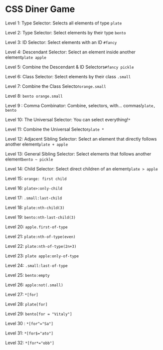 # CSS Diner Game 

Level 1: Type Selector: Selects all elements of type  ```plate ```

Level 2: Type Selector: Select elements by their type ```bento ```

Level 3: ID Selector: Select elements with an ID ```#fancy``` 

Level 4: Descendant Selector: Select an element inside another element```plate apple```

Level 5: Combine the Descendant & ID Selectors```#fancy pickle```

Level 6: Class Selector: Select elements by their class ```.small```

Level 7:  Combine the Class Selector```orange.small ```

Level 8: ```bento orange.small ```

Level 9 : Comma Combinator: Combine, selectors, with... commas!```plate, bento```

Level 10: The Universal Selector: You can select everything!```* ```

Level 11: Combine the Universal Selector```plate *```

Level 12:  Adjacent Sibling Selector: Select an element that directly follows another element```plate + apple ```

Level 13: General Sibling Selector: Select elements that follows another element```bento ~ pickle```

Level 14: Child Selector: Select direct children of an element```plate > apple```

Level 15: ```orange: first child```

Level 16: ```plate>:only-child```

Level 17: ```.small:last-child```

Level 18: ```plate:nth-child(3)```

Level 19: ```bento:nth-last-child(3)```

Level 20: ```apple.first-of-type```

Level 21: ```plate:nth-of-type(even)```

Level 22: ```plate:nth-of-type(2n+3)```

Level 23: ```plate apple:only-of-type```

Level 24: ```.small:last-of-type```

Level 25: ```bento:empty```

Level 26: ```apple:not(.small)```

Level 27: ```*[for]```

Level 28: ```plate[for]```

Level 29: ```bento[for = "Vitaly"]```

Level 30 : ```*[for^="Sa"]```

Level 31: ```*[for$="ato"]```

Level 32: ```*[for*="obb"]```




